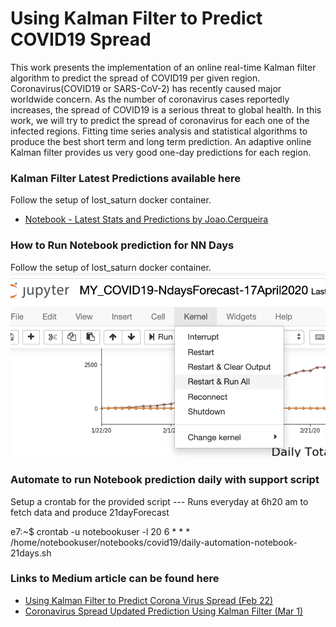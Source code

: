 # Using Kalman Filter to Predict COVID19 Spread

This work  presents the implementation of an online real-time Kalman filter algorithm to predict the spread of COVID19 per given region.
Coronavirus(COVID19 or SARS-CoV-2) has recently caused major worldwide concern.
As the number of coronavirus cases reportedly increases, the spread of COVID19 is a serious threat to global health. 
In this work, we will try to predict the spread of coronavirus for each one of the infected regions. 
Fitting time series analysis and statistical algorithms to produce the best short term and long term prediction. 
An adaptive online Kalman filter provides us very good one-day predictions for each region.



### Kalman Filter Latest Predictions available  here
 Follow the setup of lost_saturn docker container.
* [Notebook - Latest Stats and Predictions by Joao.Cerqueira ](https://github.com/jpacerqueira/Jupyter_Spark_H2O_Kafka_Client_Setup/blob/master/notebooks/covid19/MY_COVID19-Prediction_00MMYYYY.ipynb)


### How to Run Notebook prediction for NN Days
 Follow the setup of lost_saturn docker container.
![Notebook - Run Yourself in this Docker container the Daily Predictions by Joao.Cerqueira](images/notebook-projections_run_in_container_project_lost_saturn_v1.png)


### Automate to run Notebook prediction daily with support script
 Setup a crontab for the provided script  ---  Runs everyday at 6h20 am to fetch data and produce 21dayForecast 

 e7:~$ crontab -u notebookuser -l 
 20 6 * * * /home/notebookuser/notebooks/covid19/daily-automation-notebook-21days.sh

### Links to Medium article can be found here
* [Using Kalman Filter to Predict Corona Virus Spread (Feb 22)](https://medium.com/@rank23/using-kalman-filter-to-predict-corona-virus-spread-72d91b74cc8)
* [Coronavirus Spread Updated Prediction Using Kalman Filter (Mar 1)](https://medium.com/analytics-vidhya/coronavirus-updated-prediction-using-kalman-filter-3ef8b7a72409)
